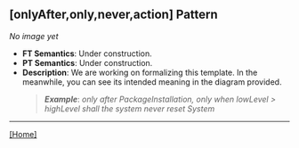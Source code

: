 ## [onlyAfter,only,never,action] Pattern
_No image yet_
 * **FT Semantics**: Under construction.
 * **PT Semantics**: Under construction.
 * **Description**: We are working on formalizing this template. In the meanwhile, you can see its intended meaning in the diagram provided.
   > **_Example_**: _only after PackageInstallation, only when lowLevel > highLevel shall the system  never reset System_   
***
[[Home]](../semantics.md)